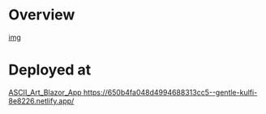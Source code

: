 # Overview
[img](https://i.ibb.co/dgqqXsR/instruction.png)
# Deployed at
[ASCII_Art_Blazor_App
](https://650b4fa048d4994688313cc5--gentle-kulfi-8e8226.netlify.app/)https://650b4fa048d4994688313cc5--gentle-kulfi-8e8226.netlify.app/
